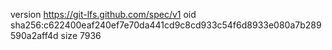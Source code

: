 version https://git-lfs.github.com/spec/v1
oid sha256:c622400eaf240ef7e70da441cd9c8cd933c54f6d8933e080a7b289590a2aff4d
size 7936
